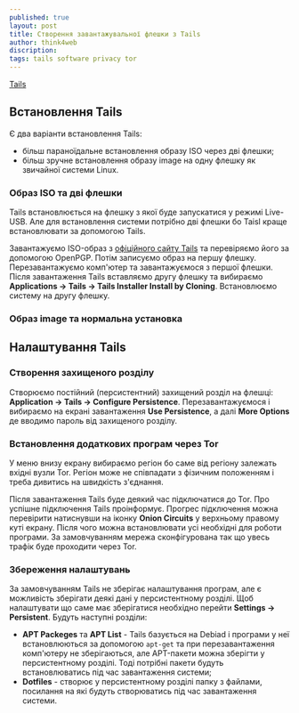 ```yaml
---
published: true
layout: post
title: Створення завантажувальної флешки з Tails
author: think4web
discription:
tags: tails software privacy tor
---
```


[Tails](/Tails)

## Встановлення Tails

Є два варіанти встановлення Tails:
- більш параноїдальне встановлення образу ISO через дві флешки;
- більш зручне встановлення образу image на одну флешку як звичайної системи Linux.

### Образ ISO та дві флешки

Tails встановлюється на флешку з якої буде запускатися у режимі Live-USB. Але для встановлення системи потрібно дві флешки бо Taisl краще встановлювати за допомогою Tails.

Завантажуємо ISO-образ з [офіційного сайту Tails](https://tails.boum.org/) та перевіряємо його за допомогою OpenPGP. Потім записуємо образ на першу флешку. Перезавантажуємо комп'ютер та завантажуємося з першої флешки. Після завантаження Tails вставляємо другу флешку та вибираємо **Applications → Tails → Tails Installer Install by Cloning**. Встановлюємо систему на другу флешку.

### Образ image та нормальна установка

## Налаштування Tails

### Створення захищеного розділу

Створюємо постійний (персистентний) захищений розділ на флешці: **Application → Tails → Configure Persistence**. Перезавантажуємося і вибираємо на екрані завантаження **Use Persistence**, а далі **More Options** де вводимо пароль від захищеного розділу.

### Встановлення додаткових програм через Tor

У меню внизу екрану вибираємо регіон бо саме від регіону залежать вхідні вузли Tor. Регіон може не співпадати з фізичним положенням і треба дивитись на швидкість з'єднання.

Після завантаження Tails буде деякий час підключатися до Tor. Про успішне підключення Tails проінформує. Прогрес підключення можна перевірити натиснувши на іконку **Onion Circuits** у верхньому правому куті екрану. Після чого можна встановлювати усі необхідні для роботи програми. За замовчуванням мережа сконфігурована так що увесь трафік буде проходити через Tor.

### Збереження налаштувань

За замовчуванням Tails не зберігає налаштування програм, але є можливість зберігати деякі дані у персистентному розділі. Щоб налаштувати що саме має зберігатися необхідно перейти **Settings → Persistent**. Будуть наступні розділи:
- **APT Packeges** та **APT List** - Tails базується на Debiad і програми у неї встановлюються за допомогою ```apt-get``` та при перезавантаження комп'ютеру не зберігаються, але APT-пакети можна зберігти у персистентному розділі. Тоді потрібні пакети будуть встановлюватись під час завантаження системи;
- **Dotfiles** - створює у персистентному розділі папку з файлами, посилання на які будуть створюватись під час завантаження системи.


 
